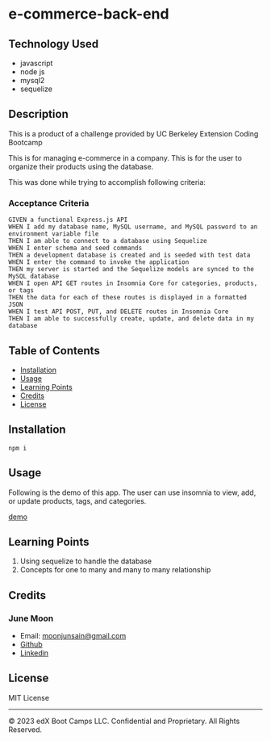 # e-commerce-back-end

## Technology Used
- javascript
- node js
- mysql2
- sequelize

## Description 
This is a product of a challenge provided by UC Berkeley Extension Coding Bootcamp

This is for managing e-commerce in a company.
This is for the user to organize their products using the database.

This was done while trying to accomplish following criteria:

### Acceptance Criteria
    GIVEN a functional Express.js API
    WHEN I add my database name, MySQL username, and MySQL password to an environment variable file
    THEN I am able to connect to a database using Sequelize
    WHEN I enter schema and seed commands
    THEN a development database is created and is seeded with test data
    WHEN I enter the command to invoke the application
    THEN my server is started and the Sequelize models are synced to the MySQL database
    WHEN I open API GET routes in Insomnia Core for categories, products, or tags
    THEN the data for each of these routes is displayed in a formatted JSON
    WHEN I test API POST, PUT, and DELETE routes in Insomnia Core
    THEN I am able to successfully create, update, and delete data in my database


## Table of Contents


* [Installation](#installation)
* [Usage](#usage)
* [Learning Points](#learning-points)
* [Credits](#credits)
* [License](#license)


## Installation


```
npm i
```


## Usage 

Following is the demo of this app.
The user can use insomnia to view, add, or update products, tags, and categories.

[demo](https://drive.google.com/file/d/1DllVwmiqLDoo9HHqf37jvWDxpBUOExAd/view)


## Learning Points
1. Using sequelize to handle the database
2. Concepts for one to many and many to many relationship



## Credits

### June Moon
- Email: moonjunsain@gmail.com
- [Github](https://github.com/moonjunsain)
- [Linkedin](https://www.linkedin.com/in/june-moon-940538280/)


## License

MIT License

---


© 2023 edX Boot Camps LLC. Confidential and Proprietary. All Rights Reserved.